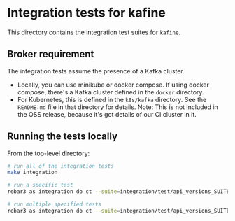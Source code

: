# Integration tests for kafine

This directory contains the integration test suites for `kafine`.

## Broker requirement

The integration tests assume the presence of a Kafka cluster.

- Locally, you can use minikube or docker compose. If using docker compose, there's a Kafka cluster defined in the
  `docker` directory.
- For Kubernetes, this is defined in the `k8s/kafka` directory. See the `README.md` file in that directory for details.
  Note: This is not included in the OSS release, because it's got details of our CI cluster in it.

## Running the tests locally

From the top-level directory:

```sh
# run all of the integration tests
make integration

# run a specific test
rebar3 as integration do ct --suite=integration/test/api_versions_SUITE

# run multiple specified tests
rebar3 as integration do ct --suite=integration/test/api_versions_SUITE,integration/test/direct_create_topic_SUITE
```
